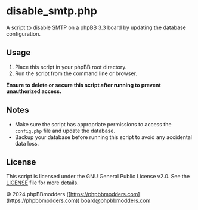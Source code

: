 # disable_smtp.php

A script to disable SMTP on a phpBB 3.3 board by updating the database configuration.

## Usage

1. Place this script in your phpBB root directory.
2. Run the script from the command line or browser.

**Ensure to delete or secure this script after running to prevent unauthorized access.**

## Notes

- Make sure the script has appropriate permissions to access the `config.php` file and update the database.
- Backup your database before running this script to avoid any accidental data loss.

## License

This script is licensed under the GNU General Public License v2.0. See the [LICENSE](https://www.gnu.org/licenses/old-licenses/gpl-2.0.html) file for more details.

&copy; 2024 phpBBmodders ([https://phpbbmodders.com](https://phpbbmodders.com)) [board@phpbbmodders.com](mailto:board@phpbbmodders.com)
